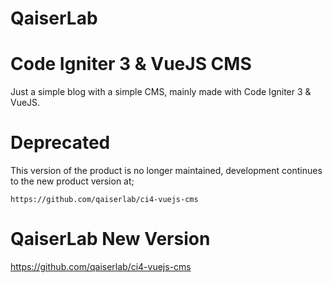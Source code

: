 # QaiserLab
# Code Igniter 3 & VueJS CMS

Just a simple blog with a simple CMS, mainly made with Code Igniter 3 & VueJS.

# Deprecated

This version of the product is no longer maintained, development continues to the new product version at; 

```
https://github.com/qaiserlab/ci4-vuejs-cms
```

# QaiserLab New Version
https://github.com/qaiserlab/ci4-vuejs-cms
